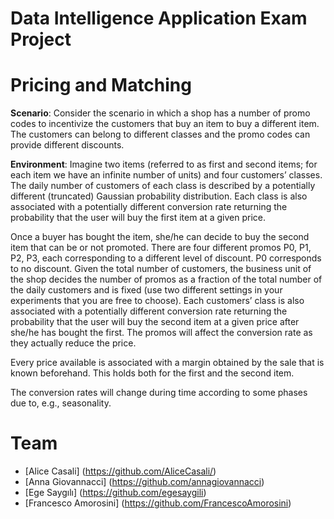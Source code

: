 # Data Intelligence Application Exam Project

# Pricing and Matching

**Scenario**: Consider the scenario in which a shop has a number of promo codes to incentivize the customers that buy an item to buy a different item. The customers can belong to different classes and the promo codes can provide different discounts.

**Environment**: Imagine two items (referred to as first and second items; for each item we have an infinite number of units) and four customers’ classes. The daily number of customers of each class is described by a potentially different (truncated) Gaussian probability distribution. Each class is also associated with a potentially different conversion rate returning the probability that the user will buy the first item at a given price.

Once a buyer has bought the item, she/he can decide to buy the second item that can be or not promoted. There are four different promos P0, P1, P2, P3, each corresponding to a different level of discount. P0 corresponds to no discount. Given the total number of customers, the business unit of the shop decides the number of promos as a fraction of the total number of the daily customers and is fixed (use two different settings in your experiments that you are free to choose). Each customers’ class is also associated with a potentially different conversion rate returning the probability that the user will buy the second item at a given price after she/he has bought the first. The promos will affect the conversion rate as they actually reduce the price. 

Every price available is associated with a margin obtained by the sale that is known beforehand. This holds both for the first and the second item. 

The conversion rates will change during time according to some phases due to, e.g., seasonality.

# Team
- [Alice Casali] (https://github.com/AliceCasali/)
- [Anna Giovannacci] (https://github.com/annagiovannacci)
- [Ege Saygılı] (https://github.com/egesaygili)
- [Francesco Amorosini] (https://github.com/FrancescoAmorosini)
